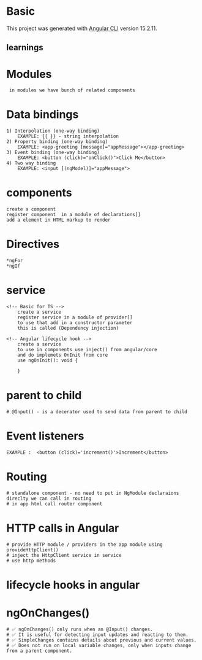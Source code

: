 # Basic

This project was generated with [Angular CLI](https://github.com/angular/angular-cli) version 15.2.11.

## learnings

# Modules 
     in modules we have bunch of related components 

# Data bindings 

    1) Interpolation (one-way binding)
        EXAMPLE: {{ }} - string interpolation
    2) Property binding (one-way binding)
        EXAMPLE: <app-greeting [message]="appMessage"></app-greeting>
    3) Event binding (one-way binding)
        EXAMPLE: <button (click)="onClick()">Click Me</button>
    4) Two way binding
        EXAMPLE: <input [(ngModel)]="appMessage">

# components
    create a component 
    register component  in a module of declarations[]
    add a element in HTML markup to render 

# Directives
    *ngFor
    *ngIf

# service 
    <!-- Basic for TS -->
        create a service 
        register service in a module of provider[]
        to use that add in a constructor parameter
        this is called (Dependency injection)

    <!-- Angular lifecycle hook -->
        create a service 
        to use in components use inject() from angular/core 
        and do implemets OnInit from core 
        use ngOnInit(): void {

        } 

# parent to child 
    # @Input() - is a decerator used to send data from parent to child

# Event listeners
    EXAMPLE :  <button (click)='increment()'>Increment</button>

# Routing
    # standalone component - no need to put in NgModule declaraions direclty we can call in routing
    # in app html call router component

# HTTP calls in Angular 
    # provide HTTP module / providers in the app module using provideHttpClient()
    # inject the HttpClient service in service 
    # use http methods

# lifecycle hooks in angular 

# ngOnChanges()
    # ✅ ngOnChanges() only runs when an @Input() changes.
    # ✅ It is useful for detecting input updates and reacting to them.
    # ✅ SimpleChanges contains details about previous and current values.
    # ✅ Does not run on local variable changes, only when inputs change from a parent component.